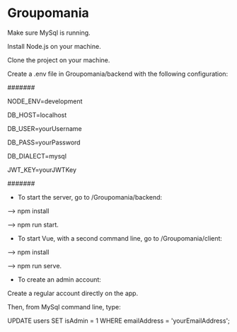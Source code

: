 # Groupomania

Make sure MySql is running.

Install Node.js on your machine.

Clone the project on your machine.


Create a .env file in Groupomania/backend with the following configuration:

#######

NODE_ENV=development

DB_HOST=localhost

DB_USER=yourUsername

DB_PASS=yourPassword

DB_DIALECT=mysql

JWT_KEY=yourJWTKey

#######



 - To start the server, go to /Groupomania/backend:

--> npm install

--> npm run start.


 - To start Vue, with a second command line, go to /Groupomania/client:

 --> npm install

 --> npm run serve.


 - To create an admin account:

Create a regular account directly on the app.

Then, from MySql command line, type:

UPDATE users SET isAdmin = 1 WHERE emailAddress = 'yourEmailAddress';
